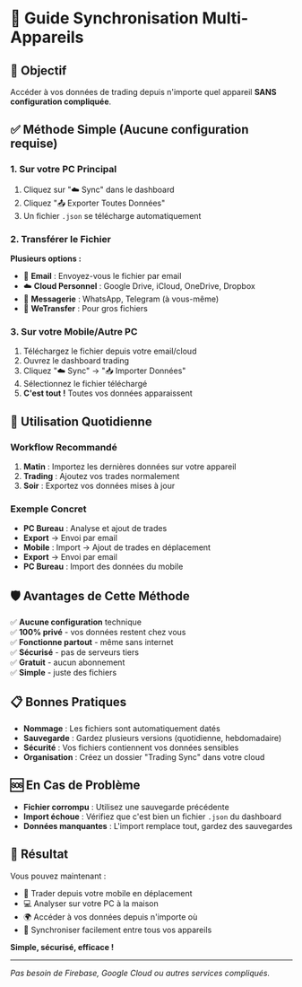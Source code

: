 # 📱 Guide Synchronisation Multi-Appareils

## 🎯 Objectif
Accéder à vos données de trading depuis n'importe quel appareil **SANS configuration compliquée**.

## ✅ Méthode Simple (Aucune configuration requise)

### 1. Sur votre PC Principal
1. Cliquez sur "☁️ Sync" dans le dashboard
2. Cliquez "📤 Exporter Toutes Données"
3. Un fichier `.json` se télécharge automatiquement

### 2. Transférer le Fichier
**Plusieurs options :**
- 📧 **Email** : Envoyez-vous le fichier par email
- ☁️ **Cloud Personnel** : Google Drive, iCloud, OneDrive, Dropbox
- 💬 **Messagerie** : WhatsApp, Telegram (à vous-même)
- 🔗 **WeTransfer** : Pour gros fichiers

### 3. Sur votre Mobile/Autre PC
1. Téléchargez le fichier depuis votre email/cloud
2. Ouvrez le dashboard trading
3. Cliquez "☁️ Sync" → "📥 Importer Données"
4. Sélectionnez le fichier téléchargé
5. **C'est tout !** Toutes vos données apparaissent

## 🔄 Utilisation Quotidienne

### Workflow Recommandé
1. **Matin** : Importez les dernières données sur votre appareil
2. **Trading** : Ajoutez vos trades normalement
3. **Soir** : Exportez vos données mises à jour

### Exemple Concret
- **PC Bureau** : Analyse et ajout de trades
- **Export** → Envoi par email
- **Mobile** : Import → Ajout de trades en déplacement
- **Export** → Envoi par email
- **PC Bureau** : Import des données du mobile

## 🛡️ Avantages de Cette Méthode

✅ **Aucune configuration** technique  
✅ **100% privé** - vos données restent chez vous  
✅ **Fonctionne partout** - même sans internet  
✅ **Sécurisé** - pas de serveurs tiers  
✅ **Gratuit** - aucun abonnement  
✅ **Simple** - juste des fichiers  

## 📋 Bonnes Pratiques

- **Nommage** : Les fichiers sont automatiquement datés
- **Sauvegarde** : Gardez plusieurs versions (quotidienne, hebdomadaire)
- **Sécurité** : Vos fichiers contiennent vos données sensibles
- **Organisation** : Créez un dossier "Trading Sync" dans votre cloud

## 🆘 En Cas de Problème

- **Fichier corrompu** : Utilisez une sauvegarde précédente
- **Import échoue** : Vérifiez que c'est bien un fichier `.json` du dashboard
- **Données manquantes** : L'import remplace tout, gardez des sauvegardes

## 🚀 Résultat

Vous pouvez maintenant :
- 📱 Trader depuis votre mobile en déplacement
- 💻 Analyser sur votre PC à la maison
- 🌍 Accéder à vos données depuis n'importe où
- 🔄 Synchroniser facilement entre tous vos appareils

**Simple, sécurisé, efficace !**

---
*Pas besoin de Firebase, Google Cloud ou autres services compliqués.*